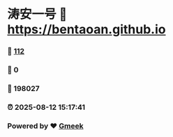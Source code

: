 # 涛安一号 :link: https://bentaoan.github.io 
### :page_facing_up: [112](https://bentaoan.github.io/tag.html) 
### :speech_balloon: 0 
### :hibiscus: 198027 
### :alarm_clock: 2025-08-12 15:17:41 
### Powered by :heart: [Gmeek](https://github.com/Meekdai/Gmeek)
